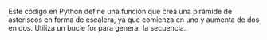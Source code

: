 Este código en Python define una función que crea una pirámide de asteriscos en forma de escalera, ya que comienza en uno y aumenta de dos en dos. Utiliza un bucle for para generar la secuencia.






